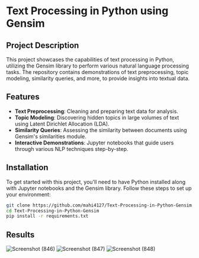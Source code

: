 # Text Processing in Python using Gensim

## Project Description
This project showcases the capabilities of text processing in Python, utilizing the Gensim library to perform various natural language processing tasks. The repository contains demonstrations of text preprocessing, topic modeling, similarity queries, and more, to provide insights into textual data.

## Features
- **Text Preprocessing**: Cleaning and preparing text data for analysis.
- **Topic Modeling**: Discovering hidden topics in large volumes of text using Latent Dirichlet Allocation (LDA).
- **Similarity Queries**: Assessing the similarity between documents using Gensim's similarities module.
- **Interactive Demonstrations**: Jupyter notebooks that guide users through various NLP techniques step-by-step.

## Installation

To get started with this project, you'll need to have Python installed along with Jupyter notebooks and the Gensim library. Follow these steps to set up your environment:

```bash
git clone https://github.com/mahi4127/Text-Processing-in-Python-Gensim.git
cd Text-Processing-in-Python-Gensim
pip install -r requirements.txt
```
## Results
![Screenshot (846)](https://github.com/mahi4127/Text-Processing-in-Python-Gensim/assets/118770598/94ba2717-81a6-453c-94f7-e90f222a95fa)
![Screenshot (847)](https://github.com/mahi4127/Text-Processing-in-Python-Gensim/assets/118770598/9940fe35-6519-452c-9df8-44735a6b61f5)
![Screenshot (848)](https://github.com/mahi4127/Text-Processing-in-Python-Gensim/assets/118770598/82228b77-5334-4f4e-930a-12d4a34a5823)
